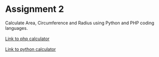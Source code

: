 # Assignment 2

Calculate Area, Circumference and Radius using Python and PHP coding languages.  
<br>
[Link to php calculator](https://kdoshi.42web.io/circle/php-calculator.php)  
<br>
[Link to python calculator](https://kdoshi.42web.io/circle/python-calculator.php)  
